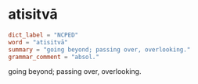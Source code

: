 # atisitvā

``` toml
dict_label = "NCPED"
word = "atisitvā"
summary = "going beyond; passing over, overlooking."
grammar_comment = "absol."
```

going beyond; passing over, overlooking.

